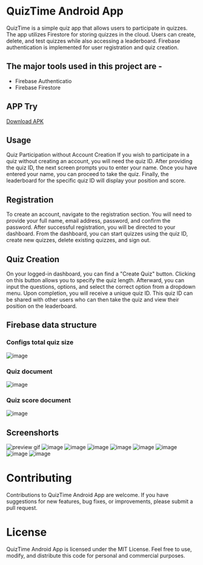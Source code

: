 # QuizTime Android App
QuizTime is a simple quiz app that allows users to participate in quizzes. The app utilizes Firestore for storing quizzes in the cloud. Users can create, delete, and test quizzes while also accessing a leaderboard. Firebase authentication is implemented for user registration and quiz creation.

## The major tools used in this project are -
- Firebase Authenticatio
- Firebase Firestore

## APP Try
[Download APK]()

## Usage
Quiz Participation without Account Creation
If you wish to participate in a quiz without creating an account, you will need the quiz ID. After providing the quiz ID, the next screen prompts you to enter your name. Once you have entered your name, you can proceed to take the quiz. Finally, the leaderboard for the specific quiz ID will display your position and score.

## Registration
To create an account, navigate to the registration section. You will need to provide your full name, email address, password, and confirm the password. After successful registration, you will be directed to your dashboard. From the dashboard, you can start quizzes using the quiz ID, create new quizzes, delete existing quizzes, and sign out.

## Quiz Creation
On your logged-in dashboard, you can find a "Create Quiz" button. Clicking on this button allows you to specify the quiz length. Afterward, you can input the questions, options, and select the correct option from a dropdown menu. Upon completion, you will receive a unique quiz ID. This quiz ID can be shared with other users who can then take the quiz and view their position on the leaderboard.

## Firebase data structure 
### Configs total quiz size
![image](https://github.com/biplobsd/QuizTime/assets/43641536/9e013dc7-8fd9-4414-ac63-86953bc4367f)

### Quiz document
![image](https://github.com/biplobsd/QuizTime/assets/43641536/889a35fc-7ea3-4774-86c6-15a75cbffd7b)

### Quiz score document
![image](https://github.com/biplobsd/QuizTime/assets/43641536/0e3d97c7-b2ea-44d9-b147-8c58fe6a50f4)

## Screenshorts
![preview gif](https://github.com/biplobsd/QuizTime/assets/43641536/b664a5af-c1f7-4491-8e34-0e2e3bfa6db1)
![image](https://github.com/biplobsd/QuizTime/assets/43641536/39d5cf4a-4c8c-4084-adec-5304bdd40d67)
![image](https://github.com/biplobsd/QuizTime/assets/43641536/e1b054cd-91ff-41d9-b442-3afc0d71e043)
![image](https://github.com/biplobsd/QuizTime/assets/43641536/6b1078f9-c66f-4d82-9028-88ef1ff3937b)
![image](https://github.com/biplobsd/QuizTime/assets/43641536/843a4445-492e-49ef-affa-0616280f740d)
![image](https://github.com/biplobsd/QuizTime/assets/43641536/307b02ab-e449-4f2a-be4d-074005256c27)
![image](https://github.com/biplobsd/QuizTime/assets/43641536/b200aeb1-51e3-451c-9ed6-314787f5d102)
![image](https://github.com/biplobsd/QuizTime/assets/43641536/d902d54b-575f-4cf8-883f-ff9225da3fc0)
![image](https://github.com/biplobsd/QuizTime/assets/43641536/5d237b2c-16ed-4fe5-bc70-0e467e4e86b1)

# Contributing
Contributions to QuizTime Android App are welcome. If you have suggestions for new features, bug fixes, or improvements, please submit a pull request.

# License
QuizTime Android App is licensed under the MIT License. Feel free to use, modify, and distribute this code for personal and commercial purposes.


